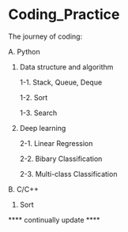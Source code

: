 # Coding_Practice
 The journey of coding:
 
 A. Python

 1. Data structure and algorithm

    1-1. Stack, Queue, Deque
   
    1-2. Sort
   
    1-3. Search
   
 2. Deep learning

    2-1. Linear Regression
   
    2-2. Bibary Classification

    2-3. Multi-class Classification

 B. C/C++

 1. Sort




**** continually update ****
